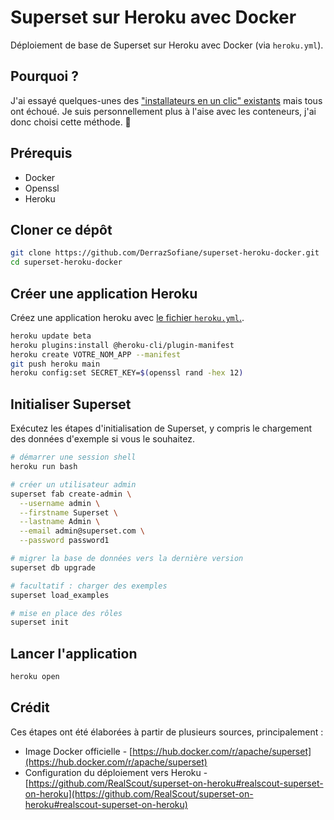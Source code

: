 # Superset sur Heroku avec Docker

Déploiement de base de Superset sur Heroku avec Docker (via `heroku.yml`).

## Pourquoi ?

J'ai essayé quelques-unes des ["installateurs en un clic" existants](https://github.com/RealScout/superset-on-heroku#realscout-superset-on-heroku) mais tous ont échoué. Je suis personnellement plus à l'aise avec les conteneurs, j'ai donc choisi cette méthode. 🤷

## Prérequis
- Docker
- Openssl
- Heroku

## Cloner ce dépôt

```sh
git clone https://github.com/DerrazSofiane/superset-heroku-docker.git
cd superset-heroku-docker
```

## Créer une application Heroku

Créez une application heroku avec [le fichier `heroku.yml`.](https://devcenter.heroku.com/articles/build-docker-images-heroku-yml#creating-your-app-from-setup).

```sh
heroku update beta
heroku plugins:install @heroku-cli/plugin-manifest
heroku create VOTRE_NOM_APP --manifest
git push heroku main
heroku config:set SECRET_KEY=$(openssl rand -hex 12)
```

## Initialiser Superset

Exécutez les étapes d'initialisation de Superset, y compris le chargement des données d'exemple si vous le souhaitez.

```sh
# démarrer une session shell
heroku run bash

# créer un utilisateur admin
superset fab create-admin \
  --username admin \
  --firstname Superset \
  --lastname Admin \
  --email admin@superset.com \
  --password password1

# migrer la base de données vers la dernière version
superset db upgrade

# facultatif : charger des exemples
superset load_examples

# mise en place des rôles
superset init
```

## Lancer l'application

```sh
heroku open
```

## Crédit

Ces étapes ont été élaborées à partir de plusieurs sources, principalement :

* Image Docker officielle - [https://hub.docker.com/r/apache/superset](https://hub.docker.com/r/apache/superset)
* Configuration du déploiement vers Heroku - [https://github.com/RealScout/superset-on-heroku#realscout-superset-on-heroku](https://github.com/RealScout/superset-on-heroku#realscout-superset-on-heroku)
